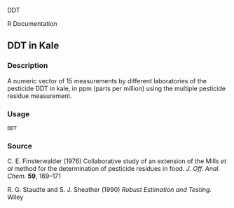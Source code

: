 DDT

R Documentation

##  DDT in Kale

### Description

A numeric vector of 15 measurements by different laboratories of the pesticide
DDT in kale, in ppm (parts per million) using the multiple pesticide residue
measurement.

### Usage

    
    DDT

### Source

C. E. Finsterwalder (1976) Collaborative study of an extension of the Mills
_et al_ method for the determination of pesticide residues in food. _J. Off.
Anal. Chem._ **59**, 169–171

R. G. Staudte and S. J. Sheather (1990) _Robust Estimation and Testing._ Wiley

